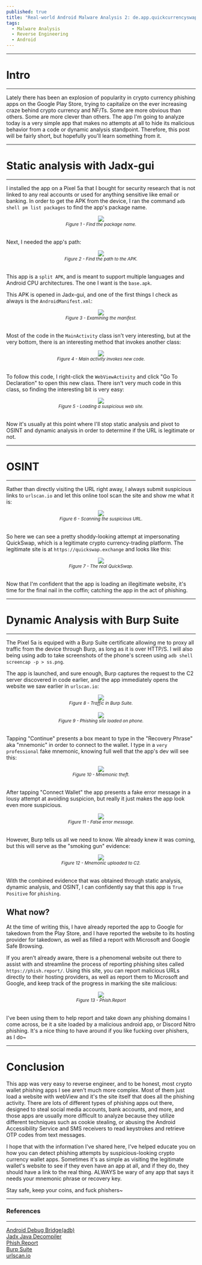 ```yaml
---
published: true
title: "Real-world Android Malware Analysis 2: de.app.quickcurrencyswap"
tags:
  - Malware Analysis
  - Reverse Engineering
  - Android
---
```


---
# Intro
---

Lately there has been an explosion of popularity in crypto currency phishing apps on the Google Play Store, trying to capitalize on the ever increasing craze behind crypto currency and NF/Ts. Some are more obvious than others. Some are more clever than others. The app I'm going to analyze today is a very simple app that makes no attempts at all to hide its malicious behavior from a code or dynamic analysis standpoint. Therefore, this post will be fairly short, but hopefully you'll learn something from it.

---
# Static analysis with Jadx-gui
---

I installed the app on a Pixel 5a that I bought for security research that is not linked to any real accounts or used for anything sensitive like email or banking. In order to get the APK from the device, I ran the command `adb shell pm list packages` to find the app's package name.
<center><img src="/assets/images/quickswap/1.png" /></center>  
<center><i><small>Figure 1 - Find the package name.</small></i></center>  
<br/> 

Next, I needed the app's path:
<center><img src="/assets/images/quickswap/2.png" /></center>  
<center><i><small>Figure 2 - Find the path to the APK.</small></i></center>  
<br/> 

This app is a `split APK`, and is meant to support multiple languages and Android CPU architectures. The one I want is the `base.apk`.

This APK is opened in Jadx-gui, and one of the first things I check as always is the `AndroidManifest.xml`:
<center><img src="/assets/images/quickswap/3.png" /></center>  
<center><i><small>Figure 3 - Examining the manifest.</small></i></center>  
<br/> 

Most of the code in the `MainActivity` class isn't very interesting, but at the very bottom, there is an interesting method that invokes another class:
<center><img src="/assets/images/quickswap/4.png" /></center>  
<center><i><small>Figure 4 - Main activity invokes new code.</small></i></center>  
<br/> 

To follow this code, I right-click the `WebViewActivity` and click "Go To Declaration" to open this new class. There isn't very much code in this class, so finding the interesting bit is very easy:
<center><img src="/assets/images/quickswap/5.png" /></center>  
<center><i><small>Figure 5 - Loading a suspicious web site.</small></i></center>  
<br/> 

Now it's usually at this point where I'll stop static analysis and pivot to OSINT and dynamic analysis in order to determine if the URL is legitimate or not.

---
# OSINT
---

Rather than directly visiting the URL right away, I always submit suspicious links to `urlscan.io` and let this online tool scan the site and show me what it is:
<center><img src="/assets/images/quickswap/6.png" /></center>  
<center><i><small>Figure 6 - Scanning the suspicious URL.</small></i></center>  
<br/> 

So here we can see a pretty shoddy-looking attempt at impersonating QuickSwap, which is a legitimate crypto currency-trading platform. The legitimate site is at `https://quickswap.exchange` and looks like this:
<center><img src="/assets/images/quickswap/7.png" /></center>  
<center><i><small>Figure 7 - The real QuickSwap.</small></i></center>  
<br/>

Now that I'm confident that the app is loading an illegitimate website, it's time for the final nail in the coffin; catching the app in the act of phishing.

---
# Dynamic Analysis with Burp Suite
---

The Pixel 5a is equiped with a Burp Suite certificate allowing me to proxy all traffic from the device through Burp, as long as it is over HTTP/S. I will also being using adb to take screenshots of the phone's screen using `adb shell screencap -p > ss.png`.

The app is launched, and sure enough, Burp captures the request to the C2 server discovered in code earlier, and the app immediately opens the website we saw earlier in `urlscan.io`:
<center><img src="/assets/images/quickswap/8.png" /></center>  
<center><i><small>Figure 8 - Traffic in Burp Suite.</small></i></center>  
<br/>

<center><img src="/assets/images/quickswap/9.png" /></center>  
<center><i><small>Figure 9 - Phishing site loaded on phone.</small></i></center>  
<br/>

Tapping "Continue" presents a box meant to type in the "Recovery Phrase" aka "mnemonic" in order to connect to the wallet. I type in a `very professional` fake mnemonic, knowing full well that the app's dev will see this:
<center><img src="/assets/images/quickswap/10.png" /></center>  
<center><i><small>Figure 10 - Mnemonic theft.</small></i></center>  
<br/>

After tapping "Connect Wallet" the app presents a fake error message in a lousy attempt at avoiding suspicion, but really it just makes the app look even more suspicious.
<center><img src="/assets/images/quickswap/11.png" /></center>  
<center><i><small>Figure 11 - False error message.</small></i></center>  
<br/>

However, Burp tells us all we need to know. We already knew it was coming, but this will serve as the "smoking gun" evidence:
<center><img src="/assets/images/quickswap/12.png" /></center>  
<center><i><small>Figure 12 - Mnemonic uploaded to C2.</small></i></center>  
<br/>

With the combined evidence that was obtained through static analysis, dynamic analysis, and OSINT, I can confidently say that this app is `True Positive` for `phishing`.

## What now?

At the time of writing this, I have already reported the app to Google for takedown from the Play Store, and I have reported the website to its hosting provider for takedown, as well as filled a report with Microsoft and Google Safe Browsing.

If you aren't already aware, there is a phenomenal website out there to assist with and streamline the process of reporting phishing sites called `https://phish.report/`. Using this site, you can report malicious URLs directly to their hosting providers, as well as report them to Microsoft and Google, and keep track of the progress in marking the site malicious:
<center><img src="/assets/images/quickswap/13.png" /></center>  
<center><i><small>Figure 13 - Phish.Report</small></i></center>  
<br/>

I've been using them to help report and take down any phishing domains I come across, be it a site loaded by a malicious android app, or Discord Nitro phishing. It's a nice thing to have around if you like fucking over phishers, as I do~

---
# Conclusion

This app was very easy to reverse engineer, and to be honest, most crypto wallet phishing apps I see aren't much more complex. Most of them just load a website with webView and it's the site itself that does all the phishing activity. There are lots of different types of phishing apps out there, designed to steal social media accounts, bank accounts, and more, and those apps are usually more difficult to analyze because they utilize different techniques such as cookie stealing, or abusing the Android Accessibility Service and SMS receivers to read keystrokes and retrieve OTP codes from text messages.

I hope that with the information I've shared here, I've helped educate you on how you can detect phishing attempts by suspicious-looking crypto currency wallet apps. Sometimes it's as simple as visiting the legitimate wallet's website to see if they even have an app at all, and if they do, they should have a link to the real thing. ALWAYS be wary of any app that says it needs your mnemonic phrase or recovery key.

Stay safe, keep your coins, and fuck phishers~

---
### References
---
[Android Debug Bridge(adb)](https://developer.android.com/studio/command-line/adb)  
[Jadx Java Decompiler](https://github.com/skylot/jadx)  
[Phish.Report](https://phish.report/)  
[Burp Suite](https://portswigger.net/burp)  
[urlscan.io](https://urlscan.io/)  
